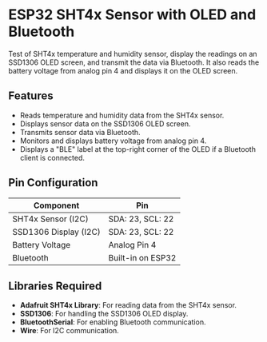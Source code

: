 # ESP32 SHT4x Sensor with OLED and Bluetooth

Test of SHT4x temperature and humidity sensor, display the readings on an SSD1306 OLED screen, and transmit the data via Bluetooth. It also reads the battery voltage from analog pin 4 and displays it on the OLED screen.

## Features

- Reads temperature and humidity data from the SHT4x sensor.
- Displays sensor data on the SSD1306 OLED screen.
- Transmits sensor data via Bluetooth.
- Monitors and displays battery voltage from analog pin 4.
- Displays a "BLE" label at the top-right corner of the OLED if a Bluetooth client is connected.


## Pin Configuration

| Component            | Pin          |
|----------------------|--------------|
| SHT4x Sensor (I2C)   | SDA: 23, SCL: 22 |
| SSD1306 Display (I2C) | SDA: 23, SCL: 22 |
| Battery Voltage       | Analog Pin 4 |
| Bluetooth             | Built-in on ESP32 |

## Libraries Required

- **Adafruit SHT4x Library**: For reading data from the SHT4x sensor.
- **SSD1306**: For handling the SSD1306 OLED display.
- **BluetoothSerial**: For enabling Bluetooth communication.
- **Wire**: For I2C communication.